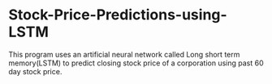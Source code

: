 # Stock-Price-Predictions-using-LSTM
This program uses an artificial neural network called Long short term memory(LSTM) to predict closing stock price of a corporation using past 60 day stock price.

